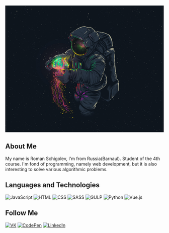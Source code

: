 ![Header](https://github.com/RomanSchigolev/romanschigolev/blob/master/assets/astronavt-meduza-risunok-perchatki-shlem-kosmonavt.jpg)

## **About Me**

My name is Roman Schigolev, I'm from Russia(Barnaul). Student of the 4th course. I'm fond of programming, namely web development, but it is also interesting to solve various algorithmic problems.

## **Languages and Technologies**

![JavaScript](https://img.shields.io/badge/-JavaScript-090909?style=for-the-badge&logo=javascript&logoColor=F1E70F)
![HTML](https://img.shields.io/badge/-HTML-000000?style=for-the-badge&logo=HTML)
![CSS](https://img.shields.io/badge/-CSS-000000?style=for-the-badge&logo=CSS)
![SASS](https://img.shields.io/badge/-SASS-000000?style=for-the-badge&logo=SASS)
![GULP](https://img.shields.io/badge/-GULP-000000?style=for-the-badge&logo=GULP)
![Python](https://img.shields.io/badge/-Python-000000?style=for-the-badge&logo=Python)
![Vue.js](https://img.shields.io/badge/-Vue.js-000000?style=for-the-badge&logo=VUE.js)

## **Follow Me**
[![VK](https://img.shields.io/badge/-VK-090909?style=for-the-badge&logo=VK)](https://vk.com/roman_schigolev)
[![CodePen](https://img.shields.io/badge/-CodePen-090909?style=for-the-badge&logo=codepen)](https://codepen.io/romanschigolev)
[![LinkedIn](https://img.shields.io/badge/-LinkedIn-090909?style=for-the-badge&logo=LinkedIn&logoColor=007bb6)](https://www.linkedin.com/in/romanschigolev/)
